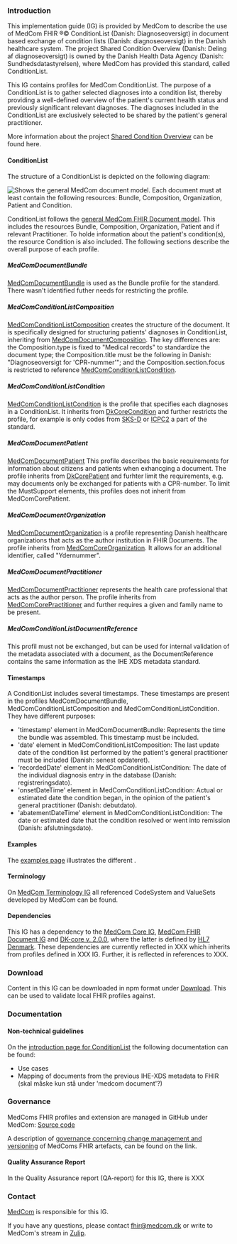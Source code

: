### Introduction

This implementation guide (IG) is provided by MedCom to describe the use of MedCom FHIR &reg;&copy; ConditionList (Danish: Diagnoseoversigt) in document based exchange of condition lists (Danish: diagnoseoversigt) in the Danish healthcare system. The project Shared Condition Overview (Danish: Deling af diagnoseoversigt) is owned by the Danish Health Data Agency (Danish: Sundhedsdatastyrelsen), where MedCom has provided this standard, called ConditionList.

This IG contains profiles for MedCom ConditionList. The purpose of a ConditionList is to gather selected diagnoses into a condition list, thereby providing a well-defined overview of the patient's current health status and previously significant relevant diagnoses. The diagnoses included in the ConditionList are exclusively selected to be shared by the patient's general practitioner.

More information about the project [Shared Condition Overview](https://medcomdk.github.io/dk-medcom-shareddiagnoses/) can be found here.

#### ConditionList
The structure of a ConditionList is depicted on the following diagram:

<img alt="Shows the general MedCom document model. Each document must at least contain the following resources: Bundle, Composition, Organization, Patient and Condition." src="./DocumentModel.svg" style="float:none; display:block; margin-left:auto; margin-right:auto;" />

ConditionList follows the [general MedCom FHIR Document model](https://build.fhir.org/ig/medcomdk/dk-medcom-document/index.html#general-document-model). This includes the resources Bundle, Composition, Organization, Patient and if relevant Practitioner. To holde information about the patient's condition(s), the resource Condition is also included.
The following sections describe the overall purpose of each profile.

##### MedComDocumentBundle
[MedComDocumentBundle](https://build.fhir.org/ig/medcomdk/dk-medcom-document/StructureDefinition-medcom-document-bundle.html) is used as the Bundle profile for the standard. There wasn't identified futher needs for restricting the profile.

##### MedComConditionListComposition
[MedComConditionListComposition](./StructureDefinition-medcom-conditionlist-composition.html) creates the structure of the document. It is specifically designed for structuring patients' diagnoses in ConditionList, inheriting from [MedComDocumentComposition](https://build.fhir.org/ig/medcomdk/dk-medcom-document/StructureDefinition-medcom-document-composition.html). The key differences are: the Composition.type is fixed to "Medical records" to standardize the document type; the Composition.title must be the following in Danish: "Diagnoseoversigt for 'CPR-nummer'"; and the Composition.section.focus is restricted to reference [MedComConditionListCondition](./StructureDefinition-medcom-conditionlist-condition.html).

##### MedComConditionListCondition
[MedComConditionListCondition](./StructureDefinition-medcom-conditionlist-condition.html) is the profile that specifies each diagnoses in a ConditionList. It inherits from [DkCoreCondition](https://hl7.dk/fhir/core/StructureDefinition-dk-core-condition.html) and further restricts the profile, for example is only codes from [SKS-D](https://medinfo.dk/sks/brows.php?s_nod=6314) or [ICPC2](https://kiap.dk/kiap/praksis/services/koder/icpc/icpc2.php) a part of the standard. 

##### MedComDocumentPatient
[MedComDocumentPatient](https://build.fhir.org/ig/medcomdk/dk-medcom-document/StructureDefinition-medcom-document-patient.html) This profile describes the basic requirements for information about citizens and patients when exhancging a document. The profile inherits from [DkCorePatient](https://hl7.dk/fhir/core/StructureDefinition-dk-core-patient.html) and furhter limit the requirements, e.g. may documents only be exchanged for patients with a CPR-number. To limit the MustSupport elements, this profiles does not inherit from MedComCorePatient. 

##### MedComDocumentOrganization
[MedComDocumentOrganization](https://build.fhir.org/ig/medcomdk/dk-medcom-document/StructureDefinition-medcom-document-organization.html) is a profile representing Danish healthcare organizations that acts as the author institution in FHIR Documents. The profile inherits from [MedComCoreOrganization](https://medcomfhir.dk/ig/core/StructureDefinition-medcom-core-organization.html). It allows for an additional identifier, called "Ydernummer". 

##### MedComDocumentPractitioner
[MedComDocumentPractitioner](https://build.fhir.org/ig/medcomdk/dk-medcom-document/StructureDefinition-medcom-document-practitioner.html) represents the health care professional that acts as the author person. The profile inherits from [MedComCorePractitioner](https://medcomfhir.dk/ig/core/StructureDefinition-medcom-core-practitioner.html) and further requires a given and family name to be present. 


##### MedComConditionListDocumentReference
This profil must not be exchanged, but can be used for internal validation of the metadata associated with a document, as the DocumentReference contains the same information as the IHE XDS metadata standard. 


#### Timestamps
A ConditionList includes several timestamps. These timestamps are present in the profiles MedComDocumentBundle, MedComConditionListComposition and MedComConditionListCondition. They have different purposes:
* 'timestamp' element in MedComDocumentBundle: Represents the time the bundle was assembled. This timestamp must be included.
* 'date' element in MedComConditionListComposition: The last update date of the condition list performed by the patient's general practitioner must be included (Danish: senest opdateret).
* 'recordedDate' element in MedComConditionListCondition: The date of the individual diagnosis entry in the database (Danish: registreringsdato).
* 'onsetDateTime' element in MedComConditionListCondition: Actual or estimated date the condition began, in the opinion of the patient's general practitioner (Danish: debutdato).
* 'abatementDateTime' element in MedComConditionListCondition: The date or estimated date that the condition resolved or went into remission (Danish: afslutningsdato). 


#### Examples
The [examples page](examples.html) illustrates the different .

#### Terminology
On [MedCom Terminology IG](http://medcomfhir.dk/ig/terminology/) all referenced CodeSystem and ValueSets developed by MedCom can be found.

#### Dependencies
This IG has a dependency to the [MedCom Core IG](http://medcomfhir.dk/ig/core/), [MedCom FHIR Document IG](LINK) and [DK-core v. 2.0.0](https://hl7.dk/fhir/core/), where the latter is defined by [HL7 Denmark](https://hl7.dk/). These dependencies are currently reflected in XXX which inherits from profiles defined in XXX IG. Further, it is reflected in references to XXX.

### Download
Content in this IG can be downloaded in npm format under [Download](LINK). This can be used to validate local FHIR profiles against.

### Documentation

#### Non-technical guidelines
On the [introduction page for ConditionList](LINK) the following documentation can be found: 
* Use cases
* Mapping of documents from the previous IHE-XDS metadata to FHIR (skal måske kun stå under 'medcom document'?)

### Governance
MedComs FHIR profiles and extension are managed in GitHub under MedCom: [Source code](LINK)

A description of [governance concerning change management and versioning](https://medcomdk.github.io/MedComLandingPage/#4-change-management-and-versioning) of MedComs FHIR artefacts, can be found on the link.

#### Quality Assurance Report
In the Quality Assurance report (QA-report) for this IG, there is XXX

### Contact 
[MedCom](https://www.medcom.dk/) is responsible for this IG.

If you have any questions, please contact <fhir@medcom.dk> or write to MedCom's stream in [Zulip](https://chat.fhir.org/#narrow/stream/315677-denmark.2Fmedcom.2FFHIRimplementationErfaGroup).
